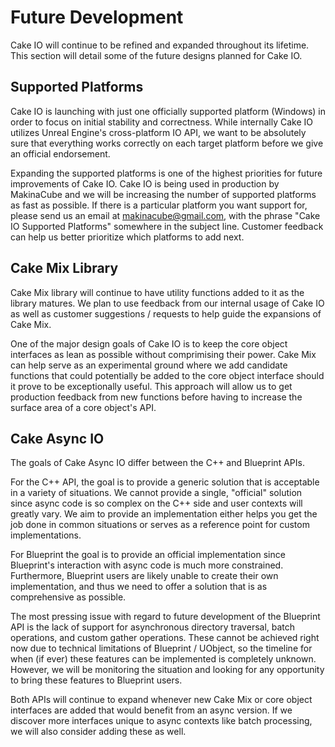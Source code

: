 # Future Development
Cake IO will continue to be refined and expanded throughout its lifetime. This section will detail some of the future designs planned for Cake IO. 

## Supported Platforms
Cake IO is launching with just one officially supported platform (Windows) in order to focus on initial stability and correctness. While internally Cake IO utilizes Unreal Engine's cross-platform IO API, we want to be absolutely sure that everything works correctly on each target platform before we give an official endorsement.

Expanding the supported platforms is one of the highest priorities for future improvements of Cake IO. Cake IO is being used in production by MakinaCube and we will be increasing the number of supported platforms as fast as possible. If there is a particular platform you want support for, please send us an email at makinacube@gmail.com, with the phrase "Cake IO Supported Platforms" somewhere in the subject line. Customer feedback can help us better prioritize which platforms to add next. 

## Cake Mix Library
Cake Mix library will continue to have utility functions added to it as the library matures. We plan to use feedback from our internal usage of Cake IO as well as customer suggestions / requests to help guide the expansions of Cake Mix. 

One of the major design goals of Cake IO is to keep the core object interfaces as lean as possible without comprimising their power. Cake Mix can help serve as an experimental ground where we add candidate functions that could potentially be added to the core object interface should it prove to be exceptionally useful. This approach will allow us to get production feedback from new functions before having to increase the surface area of a core object's API.

## Cake Async IO
The goals of Cake Async IO differ between the C++ and Blueprint APIs. 

For the C++ API, the goal is to provide a generic solution that is acceptable in a variety of situations. We cannot provide a single, "official" solution since async code is so complex on the C++ side and user contexts will greatly vary. We aim to provide an implementation either helps you get the job done in common situations or serves as a reference point for custom implementations.

For Blueprint the goal is to provide an official implementation since Blueprint's interaction with async code is much more constrained. Furthermore, Blueprint users are likely unable to create their own implementation, and thus we need to offer a solution that is as comprehensive as possible.

The most pressing issue with regard to future development of the Blueprint API is the lack of support for asynchronous directory traversal, batch operations, and custom gather operations. These cannot be achieved right now due to technical limitations of Blueprint / UObject, so the timeline for when (if ever) these features can be implemented is completely unknown. However, we will be monitoring the situation and looking for any opportunity to bring these features to Blueprint users.

Both APIs will continue to expand whenever new Cake Mix or core object interfaces are added that would benefit from an async version. If we discover more interfaces unique to async contexts like batch processing, we will also consider adding these as well.